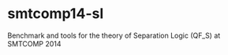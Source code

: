 smtcomp14-sl
============

Benchmark and tools for the theory of Separation Logic (QF_S) at SMTCOMP 2014

